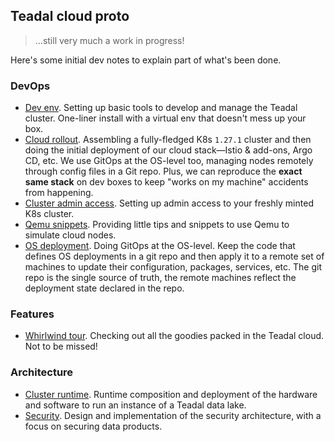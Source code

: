 Teadal cloud proto
------------------
> ...still very much a work in progress!

Here's some initial dev notes to explain part of what's been done.


### DevOps

- [Dev env][dev-env]. Setting up basic tools to develop and manage
  the Teadal cluster. One-liner install with a virtual env that
  doesn't mess up your box.
- [Cloud rollout][bootstrap]. Assembling a fully-fledged K8s `1.27.1`
  cluster and then doing the initial deployment of our cloud stack—Istio
  & add-ons, Argo CD, etc. We use GitOps at the OS-level too, managing
  nodes remotely through config files in a Git repo. Plus, we can
  reproduce the **exact same stack** on dev boxes to keep "works
  on my machine" accidents from happening.
- [Cluster admin access][admin-access]. Setting up admin access to
  your freshly minted K8s cluster.
- [Qemu snippets][qemu]. Providing little tips and snippets to use
  Qemu to simulate cloud nodes.
- [OS deployment][os-depl]. Doing GitOps at the OS-level. Keep the
  code that defines OS deployments in a git repo and then apply it
  to a remote set of machines to update their configuration, packages,
  services, etc. The git repo is the single source of truth, the remote
  machines reflect the deployment state declared in the repo.


### Features

- [Whirlwind tour][demo]. Checking out all the goodies packed in the
  Teadal cloud. Not to be missed!


### Architecture

- [Cluster runtime][runtime]. Runtime composition and deployment of
  the hardware and software to run an instance of a Teadal data lake.
- [Security][sec]. Design and implementation of the security architecture,
  with a focus on securing data products.




[admin-access]: ./cluster-admin-access.md
[bootstrap]: ./bootstrap/README.md
[demo]: ./whirlwind-tour.md
[dev-env]: ./dev-env.md
[os-depl]: ./os-deployment.md
[qemu]: ./qemu.md
[runtime]: ./arch/runtime/README.md
[sec]: ./arch/sec-design/README.md
